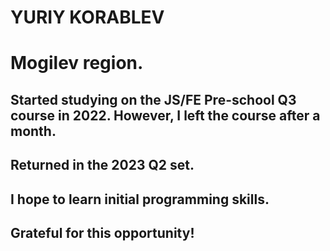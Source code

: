 # YURIY KORABLEV
# Mogilev region.
## Started studying on the JS/FE Pre-school Q3 course in 2022. However, I left the course after a month.
## Returned in the 2023 Q2 set.
## I hope to learn initial programming skills.
## Grateful for this opportunity!